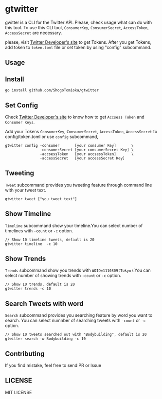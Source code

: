 # gtwitter  
gwitter is a CLI for the Twitter API. Please, check usage what can do with this tool.
To use this CLI tool, `ConsumerKey`, `ConsumerSecret`, `AccessToken`, `AccessSecret` are necessary.

please, visit [Twitter Developer's site](https://developer.twitter.com/en/docs/basics/authentication/guides/access-tokens.html) to get Tokens.
After you get Tokens, add token to `token.toml` file or set token by using "config" subcommand.

## Usage

## Install 
```
go install github.com/ShogoTomioka/gtwitter                
```

## Set Config
Check [Twitter Developer's site](https://developer.twitter.com/en/docs/basics/authentication/guides/access-tokens.html) to know how to get `Accsess Token` and `Consumer Keys`.

Add your Tokens `ConsumerKey`, `ConsumerSecret`, `AccessToken`, `AccessSecret` to config/token.toml or use `config` subcommand,
```
gtwitter config -consumer       [your consumer Key]       \
                -consumerSecret [your consumerSecret Key] \
                -accsessToken   [your accsessToken]       \
                -accessSecret   [your accessSecret Key]   
```


## Tweeting

`Tweet` subcommand provides you tweeting feature through command line with your tweet text.
``` 
gtwitter tweet ["you tweet text"]
```

## Show Timeline

`Timeline` subcommand show your timeline.You can select number of timelines with `-count` or `-c` option.
```
// Show 10 timeline tweets, default is 20
gtwitter timeline  -c 10
```

## Show Trends
`Trends` subcommand show you trends with `WOID=1110809(Tokyo)`.You can select number of showing trends with `-count` or `-c` option.
```
// Show 10 trends, default is 20
gtwitter trends -c 10
```

## Search Tweets with word
`Search` subcommand provides you searching feature by word you want to search. You can select numnber of searching tweets with `-count` or `-c` option.
```
// Show 10 tweets searched out with "Bodybuilding", default is 20
gtwitter search -w Bodybuilding -c 10
```

## Contributing
If you find mistake, feel free to send PR or Issue

## LICENSE
MIT LICENSE

